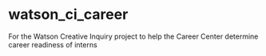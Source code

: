 # watson_ci_career
For the Watson Creative Inquiry project to help the Career Center determine career readiness of interns
